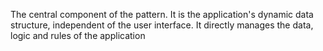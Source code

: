 The central component of the pattern. It is the application's dynamic data structure, independent of the user interface. It directly manages the data, logic and rules of the application